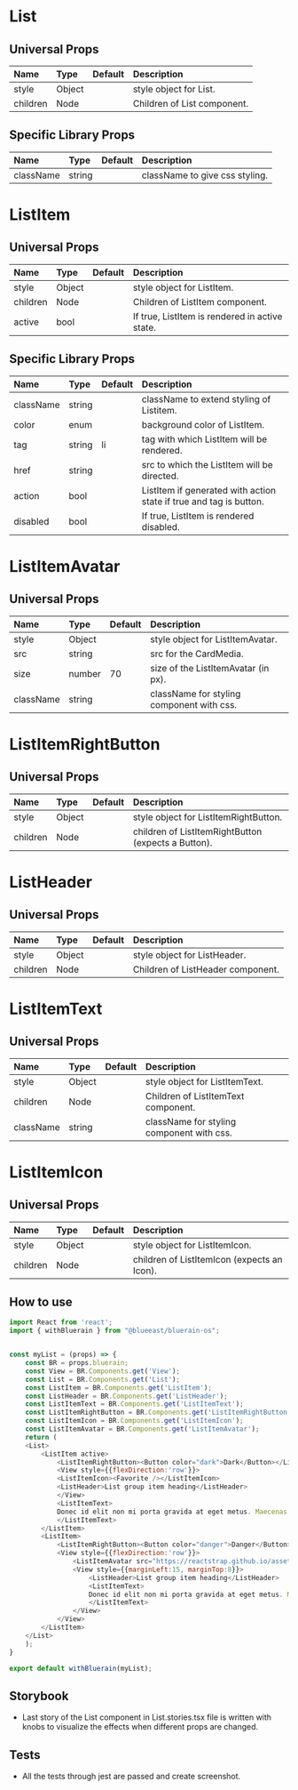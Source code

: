 # List

## Universal Props

| Name | Type | Default | Description |
|:-----|:-----|:--------|:------------|
| style | Object | | style object for List. |
| children | Node | | Children of List component. |

## Specific Library Props

| Name | Type | Default | Description |
|:-----|:-----|:--------|:------------|
| className | string |  | className to give css styling. |

# ListItem

## Universal Props

| Name | Type | Default | Description |
|:-----|:-----|:--------|:------------|
| style | Object | | style object for ListItem. |
| children | Node | | Children of ListItem component. |
| active | bool | | If true, ListItem is rendered in active state. |

## Specific Library Props

| Name | Type | Default | Description |
|:-----|:-----|:--------|:------------|
| className | string |  | className to extend styling of Listitem. |
| color | enum |  | background color of ListItem. |
| tag | string | li | tag with which ListItem will be rendered. |
| href | string |  | src to which the ListItem will be directed. |
| action | bool |  | ListItem if generated with action state if true and tag is button. |
| disabled | bool |  | If true, ListItem is rendered disabled. |

# ListItemAvatar

## Universal Props

| Name | Type | Default | Description |
|:-----|:-----|:--------|:------------|
| style | Object |  | style object for ListItemAvatar. |
| src | string |  | src for the CardMedia.|
| size | number | 70  | size of the ListItemAvatar (in px). |
| className | string |  | className for styling component with css. |

# ListItemRightButton

## Universal Props

| Name | Type | Default | Description |
|:-----|:-----|:--------|:------------|
| style | Object |  | style object for ListItemRightButton. |
| children | Node | | children of ListItemRightButton (expects a Button). |

# ListHeader

## Universal Props

| Name | Type | Default | Description |
|:-----|:-----|:--------|:------------|
| style | Object |  | style object for ListHeader. |
| children | Node | | Children of ListHeader component. |

# ListItemText

## Universal Props

| Name | Type | Default | Description |
|:-----|:-----|:--------|:------------|
| style | Object |  | style object for ListItemText. |
| children | Node | | Children of ListItemText component. |
| className | string |  | className for styling component with css. |

# ListItemIcon

## Universal Props

| Name | Type | Default | Description |
|:-----|:-----|:--------|:------------|
| style | Object |  | style object for ListItemIcon. |
| children | Node | | children of ListItemIcon (expects an Icon). |

## How to use

```JavaScript
import React from 'react';
import { withBluerain } from "@blueeast/bluerain-os";


const myList = (props) => {
    const BR = props.bluerain;
    const View = BR.Components.get('View');
    const List = BR.Components.get('List');
    const ListItem = BR.Components.get('ListItem');
    const ListHeader = BR.Components.get('ListHeader');
    const ListItemText = BR.Components.get('ListItemText');
    const ListItemRightButton = BR.Components.get('ListItemRightButton');
    const ListItemIcon = BR.Components.get('ListItemIcon');
    const ListItemAvatar = BR.Components.get('ListItemAvatar');
    return (
    <List>
        <ListItem active>
            <ListItemRightButton><Button color="dark">Dark</Button></ListItemRightButton>
            <View style={{flexDirection:'row'}}>
            <ListItemIcon><Favorite /></ListItemIcon>
            <ListHeader>List group item heading</ListHeader>
            </View>
            <ListItemText>
            Donec id elit non mi porta gravida at eget metus. Maecenas sed diam eget risus varius blandit.
            </ListItemText>
        </ListItem>
        <ListItem>
            <ListItemRightButton><Button color="danger">Danger</Button></ListItemRightButton>
            <View style={{flexDirection:'row'}}>
                <ListItemAvatar src="https://reactstrap.github.io/assets/logo.png" />
                <View style={{marginLeft:15, marginTop:8}}>
                    <ListHeader>List group item heading</ListHeader>
                    <ListItemText>
                    Donec id elit non mi porta gravida at eget metus. Maecenas sed diam eget risus varius blandit.
                    </ListItemText>
                </View>
            </View>
        </ListItem>
    </List>
    );
}

export default withBluerain(myList);
```

## Storybook

- Last story of the List component in List.stories.tsx file is written with knobs to visualize the effects when different props are changed.

## Tests

- All the tests through jest are passed and create screenshot.